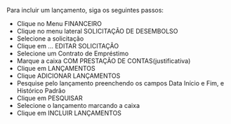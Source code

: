 Para incluir um lançamento, siga os seguintes passos:

* Clique no Menu FINANCEIRO
* Clique no menu lateral SOLICITAÇÃO DE DESEMBOLSO
* Selecione a solicitação
* Clique em ... EDITAR SOLICITAÇÃO
* Selecione um Contrato de Empréstimo
* Marque a caixa COM PRESTAÇÃO DE CONTAS(justificativa)
* Clique em LANÇAMENTOS
* Clique ADICIONAR LANÇAMENTOS
* Pesquise pelo lançamento preenchendo os campos Data Início e Fim, e Histórico Padrão
* Clique em PESQUISAR
* Selecione o lançamento marcando a caixa
* Clique em INCLUIR LANÇAMENTOS